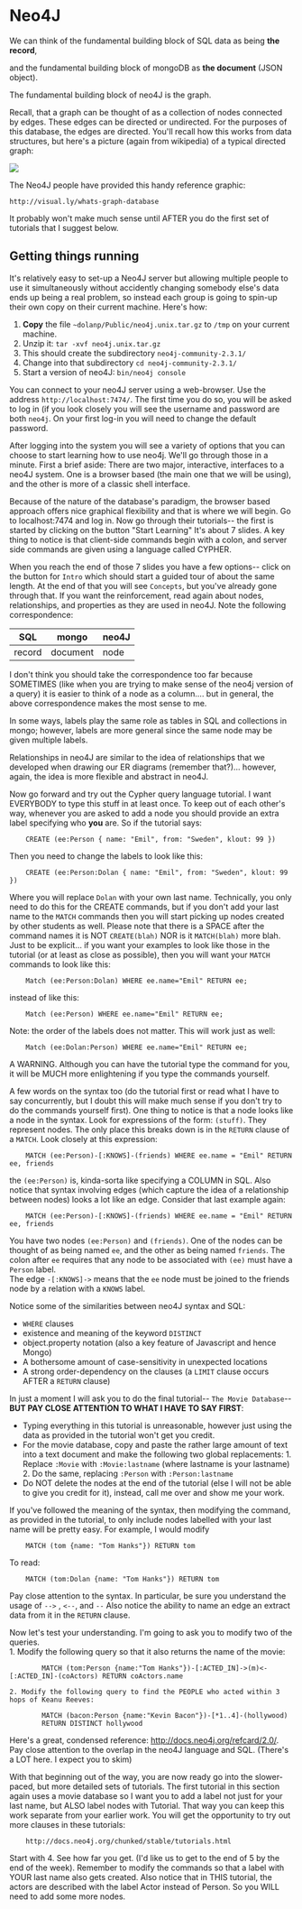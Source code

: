 # Neo4J

We can think of the fundamental building block of SQL data as being **the record**, 

and the fundamental building block of mongoDB as **the document** (JSON object).  

The fundamental building block of neo4J is the graph.

Recall, that a graph can be thought of as a collection of nodes connected by edges.  These edges can be directed or undirected.  For the purposes of this database, the edges are directed.  You'll recall how this works from data structures, but here's a picture  (again from wikipedia) of a typical directed graph:

<img src="http://personal.morris.umn.edu/~dolan118/cs4453/images/DAG.png">

The Neo4J people have provided this handy reference graphic:

	http://visual.ly/whats-graph-database
	
It probably won't make much sense until AFTER you do the first set of tutorials that I suggest below.

## Getting things running

It's relatively easy to set-up a Neo4J server but allowing multiple people to use it simultaneously without accidently changing somebody else's data ends up being a real problem, so instead each group is going to spin-up their own copy on their current machine.  Here's how:

1. **Copy** the file `~dolanp/Public/neo4j.unix.tar.gz` to `/tmp` on your current machine.
2. Unzip it: `tar -xvf neo4j.unix.tar.gz`
3. This should create the subdirectory `neo4j-community-2.3.1/`
4. Change into that subdirectory `cd neo4j-community-2.3.1/`
5. Start a version of neo4J:  `bin/neo4j console`

You can connect to your neo4J server using a web-browser.  Use the address `http://localhost:7474/`.  The first time you do so, you will be asked to log in (if you look closely you will see the username and password are both `neo4j`.  On your first log-in you will need to change the default password.

After logging into the system you will see a variety of options that you can choose to start learning how to use neo4j.  We'll go through those in a minute.  First a brief aside:  There are two major, interactive, interfaces to a neo4J system.  One is a browser based (the main one that we will be using), and the other is more of a classic shell interface.  

Because of the nature of the database's paradigm, the browser based approach offers nice graphical flexibility and that is  where we will begin.  Go to localhost:7474 and log in.  Now go through their tutorials-- the first is started by clicking on the button "Start Learning"  It's about 7 slides.  A key thing to notice is that client-side commands begin with a colon, and server side commands are given using a language called CYPHER.

When you reach the end of those 7 slides you have a few options-- click on the button for `Intro` which should start a guided tour of about the same length.  At the end of that you will see `Concepts`, but you've already gone through that.  If you want the reinforcement, read again about nodes, relationships, and properties as they are used in neo4J.  Note the following correspondence:

SQL    | mongo  |neo4J 
-------|--------|-----
record |document|node
	
I don't think you should take the correspondence too far because SOMETIMES (like when you are trying to make sense of the neo4j version of a query) it is easier to think of a node as a column…. but in general, the above correspondence makes the most sense to me.

In some ways, labels play the same role as tables in SQL and collections in mongo; however, labels are more general since the same node may be given multiple labels.  

Relationships in neo4J are similar to the idea of relationships that we developed when drawing our ER diagrams (remember that?)… however, again, the idea is more flexible and abstract in neo4J.

Now go forward and try out the Cypher query language tutorial.  I want EVERYBODY to type this stuff in at least once.  To keep out of each other's way, whenever you are asked to add a node you should provide an extra label specifying who **you** are.  So if the tutorial says:

```
	CREATE (ee:Person { name: "Emil", from: "Sweden", klout: 99 })
```

Then you need to change the labels to look like this:
```
	CREATE (ee:Person:Dolan { name: "Emil", from: "Sweden", klout: 99 })
```
Where you will replace `Dolan` with your own last name.  Technically, you only need to do this for the CREATE commands, but if you don't add your last name to the `MATCH` commands then you will start picking up nodes created by other students as well.  Please note that there is a SPACE after the command names it is NOT `CREATE(blah)` NOR is it `MATCH(blah)` more blah.  Just to be explicit… if you want your examples to look like those in the tutorial (or at least as close as possible), then you will want your `MATCH` commands to look like this:

```
	Match (ee:Person:Dolan) WHERE ee.name="Emil" RETURN ee;
```

instead of like this:

```
	Match (ee:Person) WHERE ee.name="Emil" RETURN ee;
```

Note:  the order of the labels does not matter.  This will work just as well:

```
	Match (ee:Dolan:Person) WHERE ee.name="Emil" RETURN ee;
```

A WARNING.  Although you can have the tutorial type the command for you, it will be MUCH more enlightening if you type the commands yourself.

A few words on the syntax too (do the tutorial first or read what I have to say concurrently, but I doubt this will make much sense if you don't try to do the commands yourself first).  One thing to notice is that a node looks like a node in the syntax.  Look for expressions of the form:   `(stuff)`.  They represent nodes.   The only place this breaks down is in the `RETURN` clause of a `MATCH`. Look closely at this expression:

```
	MATCH (ee:Person)-[:KNOWS]-(friends) WHERE ee.name = "Emil" RETURN ee, friends
```

the `(ee:Person)` is, kinda-sorta like specifying a COLUMN in SQL.  Also notice that syntax involving edges (which capture the idea of a relationship between nodes) looks a lot like an edge.  Consider that last example again:

```
	MATCH (ee:Person)-[:KNOWS]-(friends) WHERE ee.name = "Emil" RETURN ee, friends
```

You have two nodes `(ee:Person)` and `(friends)`.  One of the nodes can be thought of as being named `ee`, and the other as being named `friends`.  The colon after `ee` requires that any node to be associated with `(ee)` must have a `Person` label.    
The edge `-[:KNOWS]->` means that the `ee` node must be joined to the friends node by a relation with a `KNOWS` label.

Notice some of the similarities between neo4J syntax and SQL:

* `WHERE` clauses
* existence and meaning of the keyword `DISTINCT`
* object.property notation (also a key feature of Javascript and hence Mongo)
* A bothersome amount of case-sensitivity in unexpected locations
* A strong order-dependency on the clauses (a `LIMIT` clause occurs AFTER a `RETURN` clause)

In just a moment I will ask you to do the final tutorial-- `The Movie Database`-- **BUT PAY CLOSE ATTENTION TO WHAT I HAVE TO SAY FIRST**:

* Typing everything in this tutorial is unreasonable, however just using the data as provided in the tutorial won't get you credit. 
* For the movie database, copy and paste the rather large amount of text into a text document and make the following two global replacements:
		1. Replace `:Movie` with `:Movie:lastname` (where lastname is your lastname)
		2. Do the same, replacing `:Person` with `:Person:lastname`
* Do NOT delete the nodes at the end of the tutorial (else I will not be able to give you credit for it), instead, call me over and show me your work.

If you've followed the meaning of the syntax, then modifying the command, as provided in the tutorial, to only include nodes labelled with your last name will be pretty easy.  For example, I would modify 

```
	MATCH (tom {name: "Tom Hanks"}) RETURN tom
```

To read:

```
	MATCH (tom:Dolan {name: "Tom Hanks"}) RETURN tom
```

Pay close attention to the syntax.  In particular, be sure you understand the usage of  `-->` , `<--`, and `--`
Also notice the ability to name an edge an extract data from it in the `RETURN` clause.

Now let's test your understanding.  I'm going to ask you to modify two of the queries.  
	1. Modify the following query so that it also returns the name of the movie:
```
		MATCH (tom:Person {name:"Tom Hanks"})-[:ACTED_IN]->(m)<-[:ACTED_IN]-(coActors) RETURN coActors.name
```
	2. Modify the following query to find the PEOPLE who acted within 3 hops of Keanu Reeves:
```
		MATCH (bacon:Person {name:"Kevin Bacon"})-[*1..4]-(hollywood)
		RETURN DISTINCT hollywood
```

Here's a great, condensed reference:  http://docs.neo4j.org/refcard/2.0/.  Pay close attention to the overlap in the neo4J language and SQL.  (There's a LOT here.  I expect you to skim)

With that beginning out of the way, you are now ready go into the slower-paced, but more detailed sets of tutorials.  The first tutorial in this section again uses a movie database so I want you to add a label not just for your last name, but ALSO label nodes with Tutorial.  That way you can keep this work separate from your earlier work.  You will get the opportunity to try out more clauses in these tutorials:

```
	http://docs.neo4j.org/chunked/stable/tutorials.html
```

Start with 4.  See how far you get. (I'd like us to get to the end of 5 by the end of the week).  Remember to modify the commands so that a label with YOUR last name also gets created.  Also notice that in THIS tutorial, the actors are described with the label Actor instead of Person.  So you WILL need to add some more nodes.


